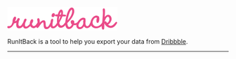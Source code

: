 ![RunItBack](./src/assets/images/run-it-back--primary--pink.svg)

RunItBack is a tool to help you export your data from <a href="https://www.dribbble.com">Dribbble</a>.

---
